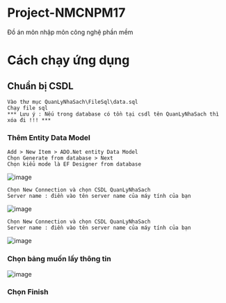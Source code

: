 # Project-NMCNPM17
Đồ án môn nhập môn công nghệ phần mềm
# Cách chạy ứng dụng 
## Chuẩn bị CSDL
```
Vào thư mục QuanLyNhaSach\FileSql\data.sql
Chạy file sql 
*** Lưu ý : Nếu trong database có tồn tại csdl tên QuanLyNhaSach thì xóa đi !!! ***
```
### Thêm Entity Data Model
```
Add > New Item > ADO.Net entity Data Model
Chọn Generate from database > Next
Chọn kiểu mode là EF Designer from database
```
![image](https://user-images.githubusercontent.com/53301775/165579683-41518bda-769c-4166-86b0-76d6fe01786b.png)
```
Chọn New Connection và chọn CSDL QuanLyNhaSach
Server name : điền vào tên server name của máy tính của bạn
```
![image](https://user-images.githubusercontent.com/53301775/165581080-fd38179c-6a56-4adc-9ee1-f89765fe9200.png)
```
Chọn New Connection và chọn CSDL QuanLyNhaSach
Server name : điền vào tên server name của máy tính của bạn
```
![image](https://user-images.githubusercontent.com/53301775/165581549-d8fee744-4fd7-47fb-baf8-5085cf37cbc3.png)
### Chọn bảng muốn lấy thông tin
![image](https://user-images.githubusercontent.com/53301775/165582434-26851cfc-548c-4d93-b7be-91c9dc8a3d22.png)
### Chọn Finish
